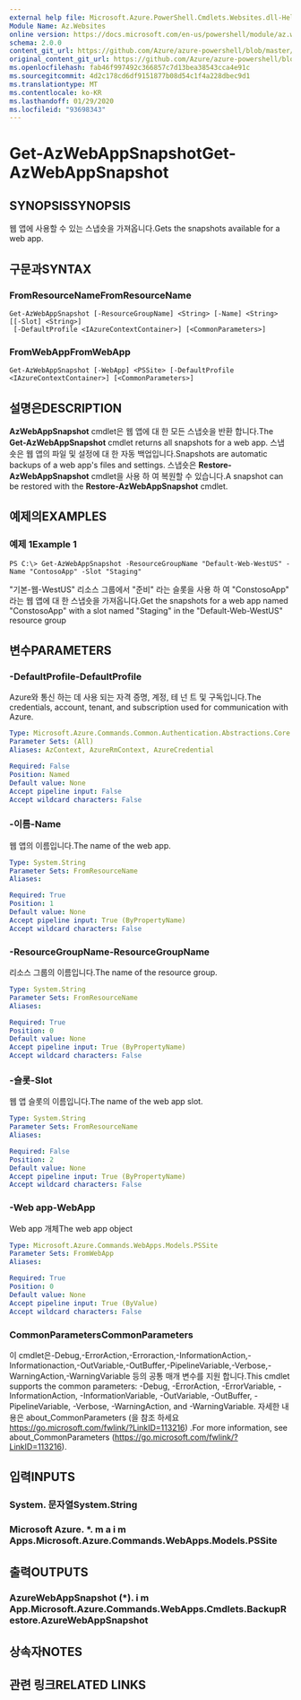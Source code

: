 ```yaml
---
external help file: Microsoft.Azure.PowerShell.Cmdlets.Websites.dll-Help.xml
Module Name: Az.Websites
online version: https://docs.microsoft.com/en-us/powershell/module/az.websites/get-azwebappsnapshot
schema: 2.0.0
content_git_url: https://github.com/Azure/azure-powershell/blob/master/src/Websites/Websites/help/Get-AzWebAppSnapshot.md
original_content_git_url: https://github.com/Azure/azure-powershell/blob/master/src/Websites/Websites/help/Get-AzWebAppSnapshot.md
ms.openlocfilehash: fab46f997492c366857c7d13bea38543cca4e91c
ms.sourcegitcommit: 4d2c178cd6df9151877b08d54c1f4a228dbec9d1
ms.translationtype: MT
ms.contentlocale: ko-KR
ms.lasthandoff: 01/29/2020
ms.locfileid: "93698343"
---
```

# <span data-ttu-id="f79e7-101">Get-AzWebAppSnapshot</span><span class="sxs-lookup"><span data-stu-id="f79e7-101">Get-AzWebAppSnapshot</span></span>

## <span data-ttu-id="f79e7-102">SYNOPSIS</span><span class="sxs-lookup"><span data-stu-id="f79e7-102">SYNOPSIS</span></span>
<span data-ttu-id="f79e7-103">웹 앱에 사용할 수 있는 스냅숏을 가져옵니다.</span><span class="sxs-lookup"><span data-stu-id="f79e7-103">Gets the snapshots available for a web app.</span></span>

## <span data-ttu-id="f79e7-104">구문과</span><span class="sxs-lookup"><span data-stu-id="f79e7-104">SYNTAX</span></span>

### <span data-ttu-id="f79e7-105">FromResourceName</span><span class="sxs-lookup"><span data-stu-id="f79e7-105">FromResourceName</span></span>
```
Get-AzWebAppSnapshot [-ResourceGroupName] <String> [-Name] <String> [[-Slot] <String>]
 [-DefaultProfile <IAzureContextContainer>] [<CommonParameters>]
```

### <span data-ttu-id="f79e7-106">FromWebApp</span><span class="sxs-lookup"><span data-stu-id="f79e7-106">FromWebApp</span></span>
```
Get-AzWebAppSnapshot [-WebApp] <PSSite> [-DefaultProfile <IAzureContextContainer>] [<CommonParameters>]
```

## <span data-ttu-id="f79e7-107">설명은</span><span class="sxs-lookup"><span data-stu-id="f79e7-107">DESCRIPTION</span></span>
<span data-ttu-id="f79e7-108">**AzWebAppSnapshot** cmdlet은 웹 앱에 대 한 모든 스냅숏을 반환 합니다.</span><span class="sxs-lookup"><span data-stu-id="f79e7-108">The **Get-AzWebAppSnapshot** cmdlet returns all snapshots for a web app.</span></span> <span data-ttu-id="f79e7-109">스냅숏은 웹 앱의 파일 및 설정에 대 한 자동 백업입니다.</span><span class="sxs-lookup"><span data-stu-id="f79e7-109">Snapshots are automatic backups of a web app's files and settings.</span></span> <span data-ttu-id="f79e7-110">스냅숏은 **Restore-AzWebAppSnapshot** cmdlet을 사용 하 여 복원할 수 있습니다.</span><span class="sxs-lookup"><span data-stu-id="f79e7-110">A snapshot can be restored with the **Restore-AzWebAppSnapshot** cmdlet.</span></span>

## <span data-ttu-id="f79e7-111">예제의</span><span class="sxs-lookup"><span data-stu-id="f79e7-111">EXAMPLES</span></span>

### <span data-ttu-id="f79e7-112">예제 1</span><span class="sxs-lookup"><span data-stu-id="f79e7-112">Example 1</span></span>
```
PS C:\> Get-AzWebAppSnapshot -ResourceGroupName "Default-Web-WestUS" -Name "ContosoApp" -Slot "Staging"
```

<span data-ttu-id="f79e7-113">"기본-웹-WestUS" 리소스 그룹에서 "준비" 라는 슬롯을 사용 하 여 "ConstosoApp" 라는 웹 앱에 대 한 스냅숏을 가져옵니다.</span><span class="sxs-lookup"><span data-stu-id="f79e7-113">Get the snapshots for a web app named "ConstosoApp" with a slot named "Staging" in the "Default-Web-WestUS" resource group</span></span>

## <span data-ttu-id="f79e7-114">변수</span><span class="sxs-lookup"><span data-stu-id="f79e7-114">PARAMETERS</span></span>

### <span data-ttu-id="f79e7-115">-DefaultProfile</span><span class="sxs-lookup"><span data-stu-id="f79e7-115">-DefaultProfile</span></span>
<span data-ttu-id="f79e7-116">Azure와 통신 하는 데 사용 되는 자격 증명, 계정, 테 넌 트 및 구독입니다.</span><span class="sxs-lookup"><span data-stu-id="f79e7-116">The credentials, account, tenant, and subscription used for communication with Azure.</span></span>

```yaml
Type: Microsoft.Azure.Commands.Common.Authentication.Abstractions.Core.IAzureContextContainer
Parameter Sets: (All)
Aliases: AzContext, AzureRmContext, AzureCredential

Required: False
Position: Named
Default value: None
Accept pipeline input: False
Accept wildcard characters: False
```

### <span data-ttu-id="f79e7-117">-이름</span><span class="sxs-lookup"><span data-stu-id="f79e7-117">-Name</span></span>
<span data-ttu-id="f79e7-118">웹 앱의 이름입니다.</span><span class="sxs-lookup"><span data-stu-id="f79e7-118">The name of the web app.</span></span>

```yaml
Type: System.String
Parameter Sets: FromResourceName
Aliases:

Required: True
Position: 1
Default value: None
Accept pipeline input: True (ByPropertyName)
Accept wildcard characters: False
```

### <span data-ttu-id="f79e7-119">-ResourceGroupName</span><span class="sxs-lookup"><span data-stu-id="f79e7-119">-ResourceGroupName</span></span>
<span data-ttu-id="f79e7-120">리소스 그룹의 이름입니다.</span><span class="sxs-lookup"><span data-stu-id="f79e7-120">The name of the resource group.</span></span>

```yaml
Type: System.String
Parameter Sets: FromResourceName
Aliases:

Required: True
Position: 0
Default value: None
Accept pipeline input: True (ByPropertyName)
Accept wildcard characters: False
```

### <span data-ttu-id="f79e7-121">-슬롯</span><span class="sxs-lookup"><span data-stu-id="f79e7-121">-Slot</span></span>
<span data-ttu-id="f79e7-122">웹 앱 슬롯의 이름입니다.</span><span class="sxs-lookup"><span data-stu-id="f79e7-122">The name of the web app slot.</span></span>

```yaml
Type: System.String
Parameter Sets: FromResourceName
Aliases:

Required: False
Position: 2
Default value: None
Accept pipeline input: True (ByPropertyName)
Accept wildcard characters: False
```

### <span data-ttu-id="f79e7-123">-Web app</span><span class="sxs-lookup"><span data-stu-id="f79e7-123">-WebApp</span></span>
<span data-ttu-id="f79e7-124">Web app 개체</span><span class="sxs-lookup"><span data-stu-id="f79e7-124">The web app object</span></span>

```yaml
Type: Microsoft.Azure.Commands.WebApps.Models.PSSite
Parameter Sets: FromWebApp
Aliases:

Required: True
Position: 0
Default value: None
Accept pipeline input: True (ByValue)
Accept wildcard characters: False
```

### <span data-ttu-id="f79e7-125">CommonParameters</span><span class="sxs-lookup"><span data-stu-id="f79e7-125">CommonParameters</span></span>
<span data-ttu-id="f79e7-126">이 cmdlet은-Debug,-ErrorAction,-Erroraction,-InformationAction,-Informationaction,-OutVariable,-OutBuffer,-PipelineVariable,-Verbose,-WarningAction,-WarningVariable 등의 공통 매개 변수를 지원 합니다.</span><span class="sxs-lookup"><span data-stu-id="f79e7-126">This cmdlet supports the common parameters: -Debug, -ErrorAction, -ErrorVariable, -InformationAction, -InformationVariable, -OutVariable, -OutBuffer, -PipelineVariable, -Verbose, -WarningAction, and -WarningVariable.</span></span> <span data-ttu-id="f79e7-127">자세한 내용은 about_CommonParameters (을 참조 하세요 https://go.microsoft.com/fwlink/?LinkID=113216) .</span><span class="sxs-lookup"><span data-stu-id="f79e7-127">For more information, see about_CommonParameters (https://go.microsoft.com/fwlink/?LinkID=113216).</span></span>

## <span data-ttu-id="f79e7-128">입력</span><span class="sxs-lookup"><span data-stu-id="f79e7-128">INPUTS</span></span>

### <span data-ttu-id="f79e7-129">System. 문자열</span><span class="sxs-lookup"><span data-stu-id="f79e7-129">System.String</span></span>

### <span data-ttu-id="f79e7-130">Microsoft Azure. \*. m a i m Apps.</span><span class="sxs-lookup"><span data-stu-id="f79e7-130">Microsoft.Azure.Commands.WebApps.Models.PSSite</span></span>

## <span data-ttu-id="f79e7-131">출력</span><span class="sxs-lookup"><span data-stu-id="f79e7-131">OUTPUTS</span></span>

### <span data-ttu-id="f79e7-132">AzureWebAppSnapshot (\*). i m App.</span><span class="sxs-lookup"><span data-stu-id="f79e7-132">Microsoft.Azure.Commands.WebApps.Cmdlets.BackupRestore.AzureWebAppSnapshot</span></span>

## <span data-ttu-id="f79e7-133">상속자</span><span class="sxs-lookup"><span data-stu-id="f79e7-133">NOTES</span></span>

## <span data-ttu-id="f79e7-134">관련 링크</span><span class="sxs-lookup"><span data-stu-id="f79e7-134">RELATED LINKS</span></span>
